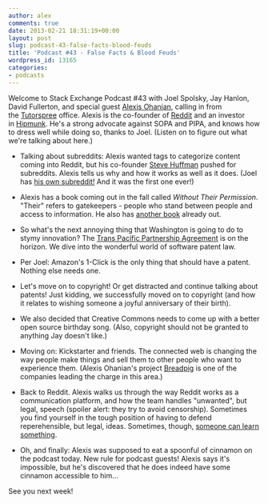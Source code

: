 ```yaml
---
author: alex
comments: true
date: 2013-02-21 18:31:19+00:00
layout: post
slug: podcast-43-false-facts-blood-feuds
title: 'Podcast #43 - False Facts & Blood Feuds'
wordpress_id: 13165
categories:
- podcasts
---
```


Welcome to Stack Exchange Podcast #43 with Joel Spolsky, Jay Hanlon, David Fullerton, and special guest [Alexis Ohanian](http://alexisohanian.com/), calling in from the [Tutorspree](http://www.tutorspree.com/) office. Alexis is the co-founder of [Reddit](http://reddit.com/) and an investor in [Hipmunk](http://hipmunk.com/). He's a strong advocate against SOPA and PIPA, and knows how to dress well while doing so, thanks to Joel. (Listen on to figure out what we're talking about here.)



	
  * Talking about subreddits: Alexis wanted tags to categorize content coming into Reddit, but his co-founder [Steve Huffman](http://www.reddit.com/user/spez) pushed for subreddits. Alexis tells us why and how it works as well as it does. (Joel has [his own subreddit!](http://www.reddit.com/r/joel) And it was the first one ever!)

	
  * Alexis has a book coming out in the fall called _Without Their Permission_. "Their" refers to gatekeepers - people who stand between people and access to information. He also has [another book](http://www.hyperink.com/Make-Something-People-Love-Lessons-From-A-Startup-Guy-b1478) already out.

	
  * So what's the next annoying thing that Washington is going to do to stymy innovation? The [Trans Pacific Partnership Agreement](https://www.eff.org/issues/tpp) is on the horizon. We dive into the wonderful world of software patent law.

	
  * Per Joel: Amazon's 1-Click is the only thing that should have a patent. Nothing else needs one.

	
  * Let's move on to copyright! Or get distracted and continue talking about patents! Just kidding, we successfully moved on to copyright (and how it relates to wishing someone a joyful anniversary of their birth).

	
  * We also decided that Creative Commons needs to come up with a better open source birthday song. (Also, copyright should not be granted to anything Jay doesn't like.)

	
  * Moving on: Kickstarter and friends. The connected web is changing the way people make things and sell them to other people who want to experience them. (Alexis Ohanian's project [Breadpig](http://breadpig.com/) is one of the companies leading the charge in this area.)

	
  * Back to Reddit. Alexis walks us through the way Reddit works as a communication platform, and how the team handles "unwanted", but legal, speech (spoiler alert: they try to avoid censorship). Sometimes you find yourself in the tough position of having to defend reperehensible, but legal, ideas. Sometimes, though, [someone can learn something](http://jezebel.com/5946643/reddit-users-attempt-to-shame-sikh-woman-get-righteously-schooled).

	
  * Oh, and finally: Alexis was supposed to eat a spoonful of cinnamon on the podcast today. New rule for podcast guests! Alexis says it's impossible, but he's discovered that he does indeed have some cinnamon accessible to him…


See you next week!




